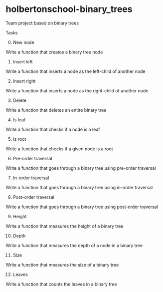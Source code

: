 # holbertonschool-binary_trees
Team project based on binary trees

Tasks

0. New node

Write a function that creates a binary tree node

1. Insert left

Write a function that inserts a node as the left-child of another node

2. Insert right

Write a function that inserts a node as the right-child of another node

3. Delete

Write a function that deletes an entire binary tree

4. Is leaf

Write a function that checks if a node is a leaf

5. Is root

Write a function that checks if a given node is a root

6. Pre-order traversal

Write a function that goes through a binary tree using pre-order traversal

7. In-order traversal

Write a function that goes through a binary tree using in-order traversal

8. Post-order traversal

Write a function that goes through a binary tree using post-order traversal

9. Height

Write a function that measures the height of a binary tree

10. Depth

Write a function that measures the depth of a node in a binary tree

11. Size

Write a function that measures the size of a binary tree

12. Leaves

Write a function that counts the leaves in a binary tree
